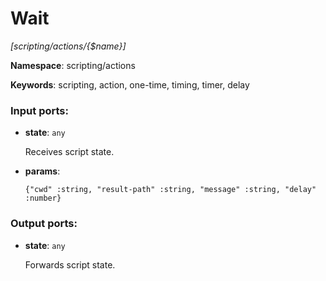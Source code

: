 # Wait

_[scripting/actions/{$name}]_

__Namespace__: scripting/actions

__Keywords__: scripting, action, one-time, timing, timer, delay

### Input ports:

* __state__: ` any `

    Receives script state.


* __params__: 
    ```
    {"cwd" :string, "result-path" :string, "message" :string, "delay" :number}
    ```

### Output ports:

* __state__: ` any `

    Forwards script state.

